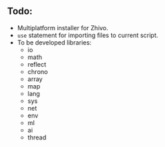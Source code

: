 Todo:
---

- Multiplatform installer for Zhivo.
- `use` statement for importing files to current script.
- To be developed libraries:
    * io
    * math
    * reflect
    * chrono
    * array
    * map
    * lang
    * sys
    * net
    * env
    * ml
    * ai
    * thread
